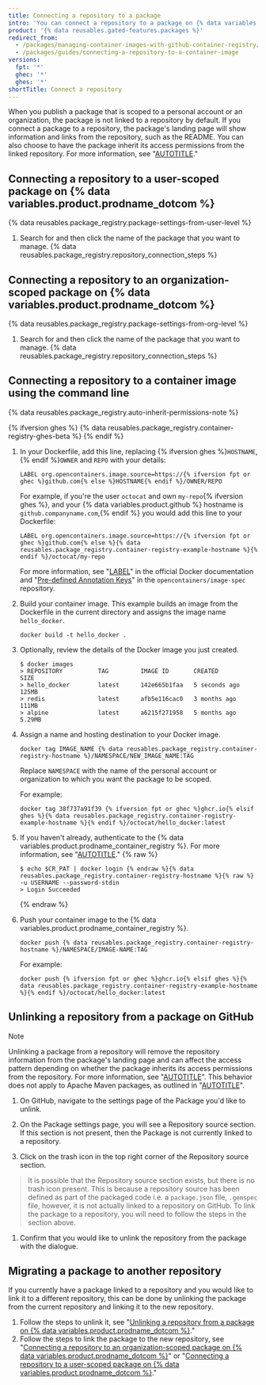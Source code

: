 ```yaml
---
title: Connecting a repository to a package
intro: 'You can connect a repository to a package on {% data variables.product.github %}.'
product: '{% data reusables.gated-features.packages %}'
redirect_from:
  - /packages/managing-container-images-with-github-container-registry/connecting-a-repository-to-a-container-image
  - /packages/guides/connecting-a-repository-to-a-container-image
versions:
  fpt: '*'
  ghec: '*'
  ghes: '*'
shortTitle: Connect a repository
---
```


When you publish a package that is scoped to a personal account or an organization, the package is not linked to a repository by default. If you connect a package to a repository, the package's landing page will show information and links from the repository, such as the README. You can also choose to have the package inherit its access permissions from the linked repository. For more information, see "[AUTOTITLE](/packages/learn-github-packages/configuring-a-packages-access-control-and-visibility)."

## Connecting a repository to a user-scoped package on {% data variables.product.prodname_dotcom %}

{% data reusables.package_registry.package-settings-from-user-level %}
1. Search for and then click the name of the package that you want to manage.
{% data reusables.package_registry.repository_connection_steps %}

## Connecting a repository to an organization-scoped package on {% data variables.product.prodname_dotcom %}

{% data reusables.package_registry.package-settings-from-org-level %}
1. Search for and then click the name of the package that you want to manage.
{% data reusables.package_registry.repository_connection_steps %}

## Connecting a repository to a container image using the command line

{% data reusables.package_registry.auto-inherit-permissions-note %}

{% ifversion ghes %}
{% data reusables.package_registry.container-registry-ghes-beta %}
{% endif %}

1. In your Dockerfile, add this line, replacing {% ifversion ghes %}`HOSTNAME`, {% endif %}`OWNER` and `REPO` with your details:

   ```shell
   LABEL org.opencontainers.image.source=https://{% ifversion fpt or ghec %}github.com{% else %}HOSTNAME{% endif %}/OWNER/REPO
   ```

   For example, if you're the user `octocat` and own `my-repo`{% ifversion ghes %}, and your {% data variables.product.github %} hostname is `github.companyname.com`,{% endif %} you would add this line to your Dockerfile:

   ```shell
   LABEL org.opencontainers.image.source=https://{% ifversion fpt or ghec %}github.com{% else %}{% data reusables.package_registry.container-registry-example-hostname %}{% endif %}/octocat/my-repo
   ```

   For more information, see "[LABEL](https://docs.docker.com/engine/reference/builder/#label)" in the official Docker documentation and "[Pre-defined Annotation Keys](https://github.com/opencontainers/image-spec/blob/main/annotations.md#pre-defined-annotation-keys)" in the `opencontainers/image-spec` repository.

1. Build your container image. This example builds an image from the Dockerfile in the current directory and assigns the image name `hello_docker`.

   ```shell
   docker build -t hello_docker .
   ```

1. Optionally, review the details of the Docker image you just created.

   ```shell
   $ docker images
   > REPOSITORY          TAG         IMAGE ID       CREATED         SIZE
   > hello_docker        latest      142e665b1faa   5 seconds ago   125MB
   > redis               latest      afb5e116cac0   3 months ago    111MB
   > alpine              latest      a6215f271958   5 months ago    5.29MB
   ```

1. Assign a name and hosting destination to your Docker image.

   ```shell
   docker tag IMAGE_NAME {% data reusables.package_registry.container-registry-hostname %}/NAMESPACE/NEW_IMAGE_NAME:TAG
   ```

   Replace `NAMESPACE` with the name of the personal account or organization to which you want the package to be scoped.

   For example:

   ```shell
   docker tag 38f737a91f39 {% ifversion fpt or ghec %}ghcr.io{% elsif ghes %}{% data reusables.package_registry.container-registry-example-hostname %}{% endif %}/octocat/hello_docker:latest
   ```

1. If you haven't already, authenticate to the {% data variables.product.prodname_container_registry %}. For more information, see "[AUTOTITLE](/packages/working-with-a-github-packages-registry/working-with-the-container-registry#authenticating-to-the-container-registry)."
   {% raw %}

   ```shell
   $ echo $CR_PAT | docker login {% endraw %}{% data reusables.package_registry.container-registry-hostname %}{% raw %} -u USERNAME --password-stdin
   > Login Succeeded
   ```

   {% endraw %}
1. Push your container image to the {% data variables.product.prodname_container_registry %}.

   ```shell
   docker push {% data reusables.package_registry.container-registry-hostname %}/NAMESPACE/IMAGE-NAME:TAG
   ```

   For example:

   ```shell
   docker push {% ifversion fpt or ghec %}ghcr.io{% elsif ghes %}{% data reusables.package_registry.container-registry-example-hostname %}{% endif %}/octocat/hello_docker:latest
   ```

## Unlinking a repository from a package on GitHub

> [!NOTE]
> Unlinking a package from a repository will remove the repository information from the package's landing page and can affect the access pattern depending on whether the package inherits its access permissions from the repository. For more information, see "[AUTOTITLE](/packages/learn-github-packages/configuring-a-packages-access-control-and-visibility#about-inheritance-of-access-permissions)". This behavior does not apply to Apache Maven packages, as outlined in "[AUTOTITLE](/packages/learn-github-packages/about-permissions-for-github-packages#granular-permissions-for-userorganization-scoped-packages)".

1. On GitHub, navigate to the settings page of the Package you'd like to unlink.

1. On the Package settings page, you will see a Repository source section. If this section is not present, then the Package is not currently linked to a repository.

1. Click on the trash icon in the top right corner of the Repository source section.

> It is possible that the Repository source section exists, but there is no trash icon present. This is because a repository source has been defined as part of the packaged code i.e. a `package.json` file, `.gemspec` file, however, it is not actually linked to a repository on GitHub. To link the package to a repository, you will need to follow the steps in the section above.

1. Confirm that you would like to unlink the repository from the package with the dialogue.

## Migrating a package to another repository

If you currently have a package linked to a repository and you would like to link it to a different repository, this can be done by unlinking the package from the current repository and linking it to the new repository.

1. Follow the steps to unlink it, see "[Unlinking a repository from a package on {% data variables.product.prodname_dotcom %}](/packages/learn-github-packages/connecting-a-repository-to-a-package#unlinking-a-repository-from-a-package-on-github)."
1. Follow the steps to link the package to the new repository, see "[Connecting a repository to an organization-scoped package on {% data variables.product.prodname_dotcom %}](/packages/learn-github-packages/connecting-a-repository-to-a-package#connecting-a-repository-to-a-user-scoped-package-on-github)" or "[Connecting a repository to a user-scoped package on {% data variables.product.prodname_dotcom %}](/packages/learn-github-packages/connecting-a-repository-to-a-package#connecting-a-repository-to-an-organization-scoped-package-on-github)."
